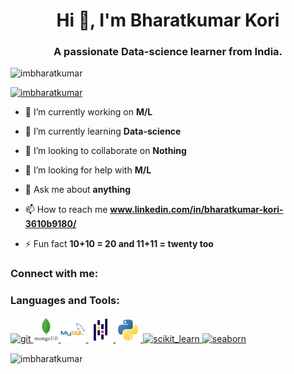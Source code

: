 <h1 align="center">Hi 👋, I'm Bharatkumar Kori</h1>
<h3 align="center">A passionate Data-science learner from India.</h3>

<p align="left"> <img src="https://komarev.com/ghpvc/?username=imbharatkumar&label=Profile%20views&color=0e75b6&style=flat" alt="imbharatkumar" /> </p>

<p align="left"> <a href="https://github.com/ryo-ma/github-profile-trophy"><img src="https://github-profile-trophy.vercel.app/?username=imbharatkumar" alt="imbharatkumar" /></a> </p>

- 🔭 I’m currently working on **M/L**

- 🌱 I’m currently learning **Data-science**

- 👯 I’m looking to collaborate on **Nothing**

- 🤝 I’m looking for help with **M/L**

- 💬 Ask me about **anything**

- 📫 How to reach me **www.linkedin.com/in/bharatkumar-kori-3610b9180/**

- ⚡ Fun fact **10+10 = 20 and 11+11 = twenty too**

<h3 align="left">Connect with me:</h3>
<p align="left">
</p>

<h3 align="left">Languages and Tools:</h3>
<p align="left"> <a href="https://git-scm.com/" target="_blank" rel="noreferrer"> <img src="https://www.vectorlogo.zone/logos/git-scm/git-scm-icon.svg" alt="git" width="40" height="40"/> </a> <a href="https://www.mongodb.com/" target="_blank" rel="noreferrer"> <img src="https://raw.githubusercontent.com/devicons/devicon/master/icons/mongodb/mongodb-original-wordmark.svg" alt="mongodb" width="40" height="40"/> </a> <a href="https://www.mysql.com/" target="_blank" rel="noreferrer"> <img src="https://raw.githubusercontent.com/devicons/devicon/master/icons/mysql/mysql-original-wordmark.svg" alt="mysql" width="40" height="40"/> </a> <a href="https://pandas.pydata.org/" target="_blank" rel="noreferrer"> <img src="https://raw.githubusercontent.com/devicons/devicon/2ae2a900d2f041da66e950e4d48052658d850630/icons/pandas/pandas-original.svg" alt="pandas" width="40" height="40"/> </a> <a href="https://www.python.org" target="_blank" rel="noreferrer"> <img src="https://raw.githubusercontent.com/devicons/devicon/master/icons/python/python-original.svg" alt="python" width="40" height="40"/> </a> <a href="https://scikit-learn.org/" target="_blank" rel="noreferrer"> <img src="https://upload.wikimedia.org/wikipedia/commons/0/05/Scikit_learn_logo_small.svg" alt="scikit_learn" width="40" height="40"/> </a> <a href="https://seaborn.pydata.org/" target="_blank" rel="noreferrer"> <img src="https://seaborn.pydata.org/_images/logo-mark-lightbg.svg" alt="seaborn" width="40" height="40"/> </a> </p>

<p><img align="center" src="https://github-readme-streak-stats.herokuapp.com/?user=imbharatkumar&" alt="imbharatkumar" /></p>
